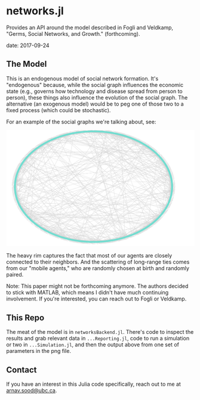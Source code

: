 # networks.jl

Provides an API around the model described in Fogli and Veldkamp, "Germs, Social Networks, and Growth." (forthcoming).

date: 2017-09-24

## The Model

This is an endogenous model of social network formation. It's "endogenous" because, while the social graph influences the economic state (e.g., governs how technology and disease spread from person to person), these things also influence the evolution of the social graph. The alternative (an exogenous model) would be to peg one of those two to a fixed process (which could be stochastic).

For an example of the social graphs we're talking about, see: 

![Alt text](output-CanonicalModel.png?raw=true "Canonical Model Output")

The heavy rim captures the fact that most of our agents are closely connected to their neighbors. And the scattering of long-range ties comes from our "mobile agents," who are randomly chosen at birth and randomly paired.  

Note: This paper might not be forthcoming anymore. The authors decided to stick with MATLAB, which means I didn't have much continuing involvement. If you're interested, you can reach out to Fogli or Veldkamp. 

## This Repo 

The meat of the model is in `networksBackend.jl`. There's code to inspect the results and grab relevant data in `...Reporting.jl`, code to run a simulation or two in `...Simulation.jl`, and then the output above from one set of parameters in the png file. 

## Contact 

If you have an interest in this Julia code specifically, reach out to me at [arnav.sood@ubc.ca](mailto:arnav.sood@ubc.ca).

